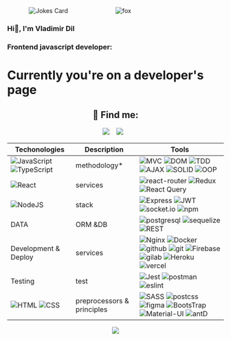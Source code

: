 <div style="width: 100%; display: flex; justify-content: center">
    <div style="width: 40%">
        <img src="https://readme-jokes.vercel.app/api" alt="Jokes Card" />
    </div>
    <div style="width: 40%">
        <img src="https://raw.githubusercontent.com/innng/innng/master/assets/kyubey.gif" alt="fox">
    </div>
</div>

### Hi👋, I'm Vladimir Dil

### Frontend javascript developer:

  <h1>Currently you're on a developer's page</h1>

<h2 align="center">💬 Find me:</h2>
<p align="center" align='right'>
  <a target="_blank"href="mailto:vladimir.dill@mail.ru.com"><img src="https://img.shields.io/badge/Mail-20232A?style=for-the-badge&logo=mail.ru" /></a>&nbsp;&nbsp;&nbsp;
  <a target="_blank"href="https://t.me/BobyDiV"><img src="https://img.shields.io/badge/Telegram-20232A?style=for-the-badge&logo=telegram" /></a>&nbsp;&nbsp;&nbsp;
</p>

| Techonologies                                                                                                                                                                                       | Description                | Tools                                                                                                                                                                                                                                                                                                                                                                                                                                                                                                                                                                                                                                                                                                                                                    |
| --------------------------------------------------------------------------------------------------------------------------------------------------------------------------------------------------- | -------------------------- | -------------------------------------------------------------------------------------------------------------------------------------------------------------------------------------------------------------------------------------------------------------------------------------------------------------------------------------------------------------------------------------------------------------------------------------------------------------------------------------------------------------------------------------------------------------------------------------------------------------------------------------------------------------------------------------------------------------------------------------------------------- |
| ![JavaScript](https://img.shields.io/badge/JavaScript-20232A?style=for-the-badge&logo=javascript) ![TypeScript](https://img.shields.io/badge/TypeScript-20232A?style=for-the-badge&logo=typescript) | methodology\*              | ![MVC](https://img.shields.io/badge/mvc-20232A?style=for-the-badge) ![DOM](https://img.shields.io/badge/dom-20232A?style=for-the-badge) ![TDD](https://img.shields.io/badge/tdd-20232A?style=for-the-badge) ![AJAX](https://img.shields.io/badge/ajax-20232A?style=for-the-badge) ![SOLID](https://img.shields.io/badge/solid-20232A?style=for-the-badge) ![OOP](https://img.shields.io/badge/oop-20232A?style=for-the-badge)                                                                                                                                                                                                                                                                                                                            |
| ![React](https://img.shields.io/badge/React-20232A?style=for-the-badge&logo=react)                                                                                                                  | services                   | ![react-router](https://img.shields.io/badge/React_Router-20232A?style=for-the-badge&logo=react-router) ![Redux](https://img.shields.io/badge/Redux-20232A?style=for-the-badge&logo=redux&logoColor=7749BD) ![React Query](https://img.shields.io/badge/ReactQuery-20232A?style=for-the-badge&logo=reactquery)                                                                                                                                                                                                                                                                                                                                                                                                                                           |
| ![NodeJS](https://img.shields.io/badge/node.js-20232A?style=for-the-badge&logo=node.js)                                                                                                             | stack                      | ![Express](https://img.shields.io/badge/express.js-20232A?style=for-the-badge&logo=express) ![JWT](https://img.shields.io/badge/JWT-20232A?style=for-the-badge&logo=jsonwebtokens) ![socket.io](https://img.shields.io/badge/socket.io-20232A?style=for-the-badge&logo=socket.io) ![npm](https://img.shields.io/badge/npm-20232A?style=for-the-badge&logo=npm)                                                                                                                                                                                                                                                                                                                                                                                           |
| DATA                                                                                                                                                                                                | ORM &DB                    | ![postgresql](https://img.shields.io/badge/postgresql-20232A?style=for-the-badge&logo=postgresql) ![sequelize](https://img.shields.io/badge/Sequelize-20232A?style=for-the-badge&logo=Sequelize) ![REST](https://img.shields.io/badge/REST-20232A?style=for-the-badge&logo=REST)                                                                                                                                                                                                                                                                                                                                             |
| Development & Deploy                                                                                                                                                                                | services                   | ![Nginx](https://img.shields.io/badge/nginx-20232A?style=for-the-badge&logo=nginx&logoColor=green) ![Docker](https://img.shields.io/badge/docker-20232A?style=for-the-badge&logo=docker&logoColor=blue) ![github](https://img.shields.io/badge/github-20232A?style=for-the-badge&logo=github) ![git](https://img.shields.io/badge/git-20232A?style=for-the-badge&logo=git) ![Firebase](https://img.shields.io/badge/firebase-20232A?style=for-the-badge&logo=firebase) ![gilab](https://img.shields.io/badge/gitlab-20232A?style=for-the-badge&logo=gitlab) ![Heroku](https://img.shields.io/badge/heroku-20232A?style=for-the-badge&logo=heroku&logoColor=purple) ![vercel](https://img.shields.io/badge/vercel-20232A?style=for-the-badge&logo=vercel) |
| Testing                                                                                                                                                                                             | test                       | ![Jest](https://img.shields.io/badge/-jest-20232A?style=for-the-badge&logo=jest&logoColor=brown) ![postman](https://img.shields.io/badge/postman-20232A?style=for-the-badge&logo=postman) ![eslint](https://img.shields.io/badge/eslint-20232A?style=for-the-badge&logo=eslint&logoColor=7C7CEA)                                                                                                                                                                                                                                                                                                                                                                                                                                                         |
| ![HTML](https://img.shields.io/badge/HTML5-20232A?style=for-the-badge&logo=html5) ![CSS](https://img.shields.io/badge/CSS3-20232A?style=for-the-badge&logo=css3&logoColor=369AD6)                   | preprocessors & principles | ![SASS](https://img.shields.io/badge/Sass-20232A?style=for-the-badge&logo=sass) ![postcss](https://img.shields.io/badge/postcss-20232A?style=for-the-badge&logo=postcss&logoColor=DD3A0A) ![figma](https://img.shields.io/badge/figma-20232A?style=for-the-badge&logo=figma) ![BootsTrap](https://img.shields.io/badge/Bootstrap-20232A?style=for-the-badge&logo=bootstrap) ![Material-UI](https://img.shields.io/badge/MUI-20232A?style=for-the-badge&logo=mui) ![antD](https://img.shields.io/badge/antD-20232A?style=for-the-badge&logo=antdesign)                                                                                                                                                                                                                                                                                                                                                                            |

[//]: # " ![JavaScript](https://img.shields.io/badge/JavaScript-20232A?style=for-the-badge&logo=javascript) "
[//]: # "<!-- ![TypeScript](https://img.shields.io/badge/TypeScript-20232A?style=for-the-badge&logo=typescript) -->"
[//]: # "<!-- ![React](https://img.shields.io/badge/React-20232A?style=for-the-badge&logo=react) -->"
[//]: # "<!-- ![Redux](https://img.shields.io/badge/Redux-20232A?style=for-the-badge&logo=redux&logoColor=7749BD) -->"
[//]: # "<!-- ![React Query](https://img.shields.io/badge/ReactQuery-20232A?style=for-the-badge&logo=reactquery) -->"
[//]: # "<!-- ![react-router](https://img.shields.io/badge/React_Router-20232A?style=for-the-badge&logo=react-router) -->"
[//]: # "<!-- ![HTML](https://img.shields.io/badge/HTML5-20232A?style=for-the-badge&logo=html5) -->"
[//]: # "<!-- ![CSS](https://img.shields.io/badge/CSS3-20232A?style=for-the-badge&logo=css3&logoColor=369AD6) -->"
[//]: # "<!-- ![SASS](https://img.shields.io/badge/Sass-20232A?style=for-the-badge&logo=sass) -->"
[//]: # "<!-- ![postcss](https://img.shields.io/badge/postcss-20232A?style=for-the-badge&logo=postcss&logoColor=DD3A0A) -->"
[//]: # "<!-- ![figma](https://img.shields.io/badge/figma-20232A?style=for-the-badge&logo=figma) -->"
[//]: # "<!-- ![BootsTrap](https://img.shields.io/badge/Bootstrap-20232A?style=for-the-badge&logo=bootstrap) -->"
[//]: # "<!-- ![NodeJS](https://img.shields.io/badge/node.js-20232A?style=for-the-badge&logo=node.js) -->"
[//]: # "<!-- ![Express](https://img.shields.io/badge/express.js-20232A?style=for-the-badge&logo=express) -->"
[//]: # "<!-- ![socket.io](https://img.shields.io/badge/socket.io-20232A?style=for-the-badge&logo=socket.io) -->"
[//]: # "<!-- ![JWT](https://img.shields.io/badge/JWT-20232A?style=for-the-badge&logo=jsonwebtokens) -->"
[//]: # "<!-- ![vercel](https://img.shields.io/badge/vercel-20232A?style=for-the-badge&logo=vercel) -->"
[//]: # "<!-- ![postgresql](https://img.shields.io/badge/postgresql-20232A?style=for-the-badge&logo=postgresql) -->"
[//]: # "<!-- ![sequelize](https://img.shields.io/badge/Sequelize-20232A?style=for-the-badge&logo=Sequelize) -->"
[//]: # "<!-- ![postman](https://img.shields.io/badge/postman-20232A?style=for-the-badge&logo=postman) -->"
[//]: # "<!-- ![eslint](https://img.shields.io/badge/eslint-20232A?style=for-the-badge&logo=eslint&logoColor=7C7CEA) -->"
[//]: # "<!-- ![git](https://img.shields.io/badge/git-20232A?style=for-the-badge&logo=git) -->"
[//]: # "<!-- ![gilab](https://img.shields.io/badge/gitlab-20232A?style=for-the-badge&logo=gitlab) -->"
[//]: # "<!-- ![github](https://img.shields.io/badge/github-20232A?style=for-the-badge&logo=github) -->"
[//]: # "<!-- ![npm](https://img.shields.io/badge/npm-20232A?style=for-the-badge&logo=npm) -->"

<div align="center">

![](https://visitor-badge.glitch.me/badge?page_id=compampa)

</div>
